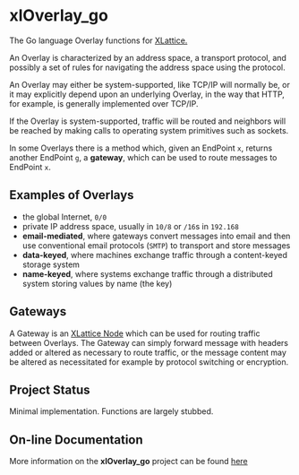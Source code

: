 # xlOverlay_go

The Go language Overlay functions for
[XLattice.](https://jddixon.github.io/xlattice_go)

An Overlay is characterized by an address space, a transport protocol,
and possibly a set of rules for navigating the address space using
the protocol.

An Overlay may either be system-supported, like TCP/IP will
normally be, or it may explicitly depend upon an underlying
Overlay, in the way that HTTP, for example, is generally
implemented over TCP/IP.

If the Overlay is system-supported, traffic will be routed and
neighbors will be reached by making calls to operating system
primitives such as sockets.

In some Overlays there is a method which, given an EndPoint `x`, returns
another EndPoint `g`, a **gateway**, which can be used to route messages to
EndPoint `x`.

## Examples of Overlays

* the global Internet, `0/0`
* private IP address space, usually in `10/8` or `/16`s in  `192.168`
* **email-mediated**, where gateways convert messages into email and then use conventional email protocols (`SMTP`) to transport and store messages
* **data-keyed**, where machines exchange traffic through a content-keyed storage system
* **name-keyed**, where systems exchange traffic through a distributed system storing values by name (the key)

## Gateways

A Gateway is an
[XLattice Node](https://jddixon.github.io/xlNode_go)
which can be used for routing traffic between Overlays.  The Gateway
can simply forward message with headers added or altered as necessary
to route traffic, or the message content may be altered as necessitated
for example by protocol switching or encryption.

## Project Status

Minimal implementation.  Functions are largely stubbed.

## On-line Documentation

More information on the **xlOverlay_go** project can be found
[here](https://jddixon.github.io/xlOverlay_go)
